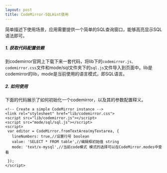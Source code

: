```yaml
---
layout: post
title: CodeMirror-SQLHint使用
---
```


简单描述下使用场景，应用需要提供一个简单的SQL查询窗口，能够高亮显示SQL语法即可。
##### 1. 获取代码配置依赖
   到codemirror官网上下载下来一套代码，将lib下的```codemirror.js、codemirror.css```文件和mode/sql文件夹下的```sql.js```文件导入到页面中。lib是codemirror的lib，mode是当前使用的语言模式，即SQL语言。
##### 2. 如何使用
   下面的代码展示了如何初始化一个codemirror，以及其的参数配置释义。
 ```
<!-- Create a simple CodeMirror instance -->
<link rel="stylesheet" href="lib/codemirror.css">
<script src="lib/codemirror.js"></script>
<script src="mode/sql/sql.js"></script>
<script>
  var editor = CodeMirror.fromTextArea(myTextarea, {
    lineNumbers: true,//设置行号 boolean
    value: 'SELECT * FROM table',//编辑框初始值 string    
    mode: 'text/x-mysql',//当前code模式 模式的选择可以在CodeMirror.modes中查看

  });
</script>
```